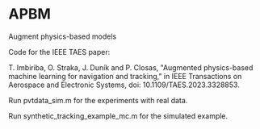 # APBM
Augment physics-based models

Code for the IEEE TAES paper:  

T. Imbiriba, O. Straka, J. Duník and P. Closas, "Augmented physics-based machine learning for navigation and tracking," in IEEE Transactions on Aerospace and Electronic Systems, doi: 10.1109/TAES.2023.3328853.


Run pvtdata_sim.m for the experiments with real data. 

Run synthetic_tracking_example_mc.m for the simulated example.

